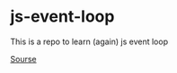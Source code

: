 # js-event-loop
This is a repo to learn (again) js event loop

[Sourse](https://www.youtube.com/watch?v=zDlg64fsQow)

